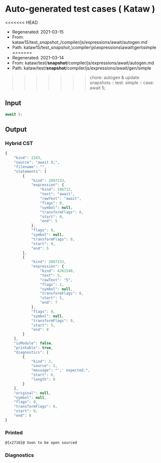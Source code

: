 # Auto-generated test cases ( Kataw )
<<<<<<< HEAD
- Regenerated: 2021-03-15
- From: kataw15/test\__snapshot__/compiler/js/expressions/await/autogen.md
- Path: kataw15/test\__snapshot__\compiler\js\expressions\await\gen\simple
=======
- Regenerated: 2021-03-14
- From: kataw/test/__snapshot__/compiler/js/expressions/await/autogen.md
- Path: kataw/test/__snapshot__/compiler/js/expressions/await/gen/simple
>>>>>>> chore: autogen & update snapshots
> :: test: simple
> :: case: await 5;
## Input

`````js
await 5;
`````

## Output

### Hybrid CST

```javascript
{
    "kind": 2243,
    "source": "await 5;",
    "filename": "",
    "statements": [
        {
            "kind": 2097233,
            "expression": {
                "kind": 196712,
                "text": "await",
                "rawText": "await",
                "flags": 0,
                "symbol": null,
                "transformFlags": 0,
                "start": 0,
                "end": 5
            },
            "flags": 0,
            "symbol": null,
            "transformFlags": 0,
            "start": 0,
            "end": 5
        },
        {
            "kind": 2097233,
            "expression": {
                "kind": 4261540,
                "text": 5,
                "rawText": "5",
                "flags": 1,
                "symbol": null,
                "transformFlags": 0,
                "start": 5,
                "end": 7
            },
            "flags": 0,
            "symbol": null,
            "transformFlags": 0,
            "start": 5,
            "end": 8
        }
    ],
    "isModule": false,
    "printable": true,
    "diagnostics": [
        {
            "kind": 2,
            "source": 2,
            "message": "';' expected.",
            "start": 6,
            "length": 0
        }
    ],
    "original": null,
    "symbol": null,
    "flags": 0,
    "transformFlags": 0,
    "start": 0,
    "end": 8
}
```

### Printed

```javascript
@{x2716}@ Soon to be open sourced
```

### Diagnostics

```javascript

```

